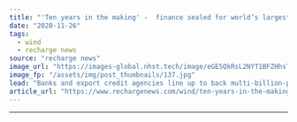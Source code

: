 ```yaml
---
title: "'Ten years in the making' -  finance sealed for world’s largest offshore wind farm"
date: "2020-11-26"
tags: 
  - wind
  - recharge news
source: "recharge news"
image_url: "https://images-global.nhst.tech/image/eGE5QkRsL2NYT1BFZHhsTnJsQ1RKVS9jQk9jV1pJelFNd1JRRDRZcExnST0=/nhst/binary/3046cdc6cc5c36b55416f24ceb802047"
image_fp: "/assets/img/post_thumbnails/137.jpg"
lead: "Banks and export credit agencies line up to back multi-billion-pound complex being developed by Equinor and SSE in southern North Sea"
article_url: "https://www.rechargenews.com/wind/ten-years-in-the-making-finance-sealed-for-world-s-largest-offshore-wind-farm/2-1-919655"
---
```


---

